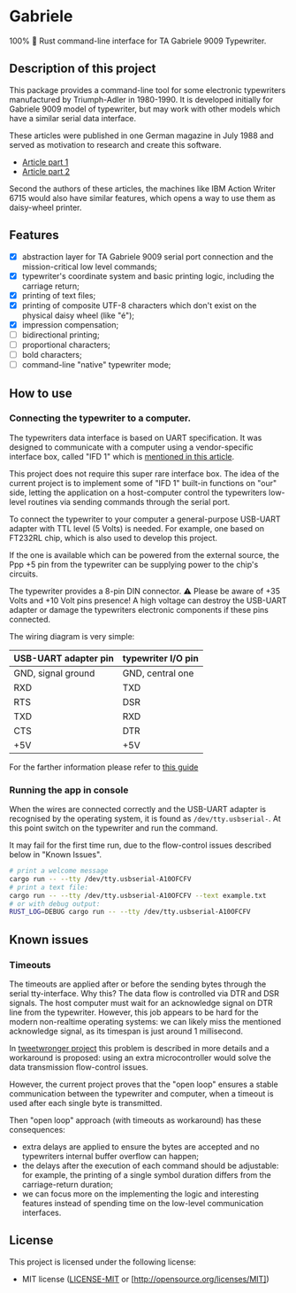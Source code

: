 # Gabriele

100% 🦀 Rust command-line interface for TA Gabriele 9009 Typewriter.

## Description of this project

This package provides a command-line tool for some electronic typewriters 
manufactured by Triumph-Adler in 1980-1990.
It is developed initially for Gabriele 9009 model of typewriter, but may work with other models
which have a similar serial data interface.


These articles were published in one German magazine in July 1988 and served as motivation to research and create this software.
- [Article part 1](https://www.stcarchiv.de/stc1988/07/gabriele-9009-1)
- [Article part 2](https://www.stcarchiv.de/stc1988/08/gabriele-9009-2)

Second the authors of these articles, the machines like IBM Action Writer 6715 would also have similar features,
which opens a way to use them as daisy-wheel printer.

## Features
- [x] abstraction layer for TA Gabriele 9009 serial port connection and the mission-critical low level commands;
- [x] typewriter's coordinate system and basic printing logic, including the carriage return;
- [x] printing of text files;
- [x] printing of composite UTF-8 characters which don't exist on the physical daisy wheel (like "é");
- [x] impression compensation;
- [ ] bidirectional printing;
- [ ] proportional characters;
- [ ] bold characters;
- [ ] command-line "native" typewriter mode;
 
## How to use

### Connecting the typewriter to a computer.

The typewriters data interface is based on UART specification. It was designed to communicate with a computer
using a vendor-specific interface box, called "IFD 1" which
is [mentioned in this article](https://www.stcarchiv.de/stc1986/07/schreibmaschine).

This project does not require this super rare interface box. 
The idea of the current project is to implement some of "IFD 1" built-in functions on "our" side, letting the 
application on a host-computer control the typewriters low-level routines via sending commands through the serial port.

To connect the typewriter to your computer a general-purpose USB-UART adapter with TTL level (5 Volts) is needed.
For example, one based on FT232RL chip, which is also used to develop this project.

If the one is available which can be powered from the external source, the Ppp +5 pin from the typewriter can be 
supplying power to the chip's circuits.

The typewriter provides a 8-pin DIN connector. ⚠️ Please be aware of +35 Volts and +10 Volt pins presence! 
A high voltage can destroy the USB-UART adapter or damage the typewriters electronic components if these pins connected. 
 
The wiring diagram is very simple:

| USB-UART adapter pin | typewriter I/O pin |
|----------------------|--------------------|
| GND, signal ground   | GND, central one   |
| RXD                  | TXD                |
| RTS                  | DSR                |
| TXD                  | RXD                |
| CTS                  | DTR                |
| +5V                  | +5V                |

For the farther information please refer to [this guide](https://www.stcarchiv.de/stc1988/07/gabriele-9009-1)

### Running the app in console

When the wires are connected correctly and the USB-UART adapter is recognised by the operating system,
it is found as `/dev/tty.usbserial-`. At this point switch on the typewriter and run the command.

It may fail for the first time run, due to the flow-control issues described below in "Known Issues".

```sh
# print a welcome message
cargo run -- --tty /dev/tty.usbserial-A10OFCFV
# print a text file:
cargo run -- --tty /dev/tty.usbserial-A10OFCFV --text example.txt
# or with debug output:
RUST_LOG=DEBUG cargo run -- --tty /dev/tty.usbserial-A10OFCFV
```

## Known issues

### Timeouts

The timeouts are applied after or before the sending bytes through the serial tty-interface.
Why this? The data flow is controlled via DTR and DSR signals. The host computer must wait for an acknowledge signal
on DTR line from the typewriter. However, this job appears to be hard for the modern non-realtime operating systems:
we can likely miss the mentioned acknowledge signal, as its timespan is just around 1 millisecond.

In [tweetwronger project](https://github.com/binraker/tweetwronger) this problem is described in more details and
a workaround is proposed: using an extra microcontroller would solve the data transmission flow-control issues.

However, the current project proves that the "open loop" ensures a stable communication between the typewriter and
computer, when a timeout is used after each single byte is transmitted. 

Then "open loop" approach (with timeouts as workaround) has these consequences:
- extra delays are applied to ensure the bytes are accepted and no typewriters internal buffer overflow can happen;
- the delays after the execution of each command should be adjustable: for example, the printing of a single symbol
  duration differs from the carriage-return duration;
- we can focus more on the implementing the logic and interesting features instead of spending time on
  the low-level communication interfaces.


## License

This project is licensed under the following license:

- MIT license ([LICENSE-MIT](LICENSE-MIT) or [http://opensource.org/licenses/MIT])
